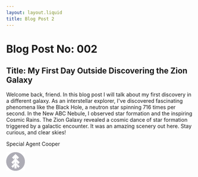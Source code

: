 ```yaml
---
layout: layout.liquid
title: Blog Post 2
---
```


# Blog Post No: 002

## Title: My First Day Outside Discovering the Zion Galaxy

Welcome back, friend. In this blog post I will talk about my first discovery in a different galaxy. As an interstellar explorer, I've discovered fascinating phenomena like the Black Hole, a neutron star spinning 716 times per second. In the New ABC Nebule, I observed star formation and the inspiring Cosmic Rains. The Zion Galaxy revealed a cosmic dance of star formation triggered by a galactic encounter. It was an amazing scenery out here. Stay curious, and clear skies!

Special Agent Cooper

<img class="about" alt="pine" src="/images/pine.png" width="50" />

